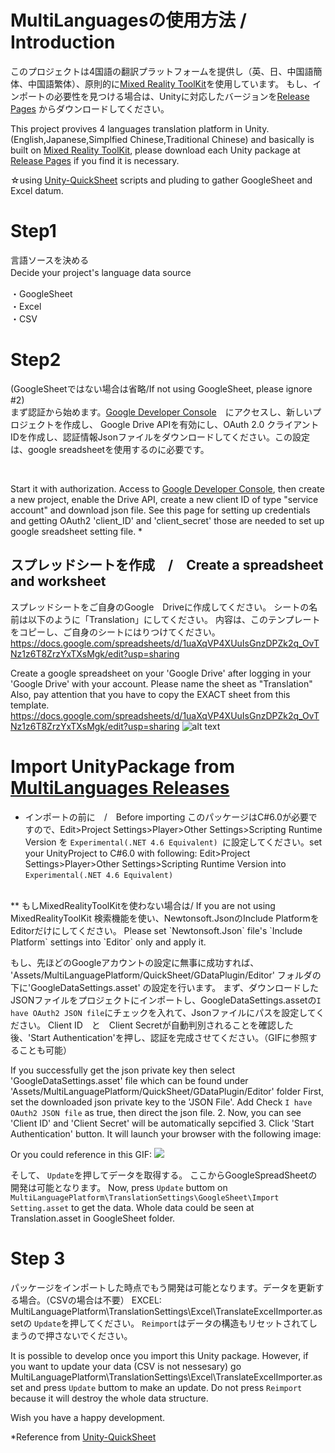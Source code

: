 # MultiLanguagesの使用方法 / Introduction


このプロジェクトは4国語の翻訳プラットフォームを提供し（英、日、中国語簡体、中国語繁体）、原則的に[Mixed Reality ToolKit](https://github.com/adam-p/markdown-here/wiki/Markdown-Cheatsheet)を使用しています。
もし、インポートの必要性を見つける場合は、Unityに対応したバージョンを[Release Pages](https://github.com/Microsoft/MixedRealityToolkit-Unity/releases) からダウンロードしてください。
<br>

This project provives 4 languages translation platform in Unity. (English,Japanese,Simplfied Chinese,Traditional Chinese) and basically is built on [Mixed Reality ToolKit](https://github.com/adam-p/markdown-here/wiki/Markdown-Cheatsheet), please download each Unity package at [Release Pages](https://github.com/Microsoft/MixedRealityToolkit-Unity/releases) if you find it is necessary.

☆using [Unity-QuickSheet](https://github.com/kimsama/Unity-QuickSheet) scripts and pluding to gather GoogleSheet and Excel datum.



# Step1 
言語ソースを決める <br>
Decide your project's language data source　<br>

・GoogleSheet　<br>
・Excel　<br>
・CSV　<br>

# Step2 
(GoogleSheetではない場合は省略/If not using GoogleSheet, please ignore #2)
<br>
まず認証から始めます。[Google Developer Console](https://console.developers.google.com/apis/dashboard?project=test20181110-1541853844271&duration=PT1H)　にアクセスし、新しいプロジェクトを作成し、
Google Drive APIを有効にし、OAuth 2.0 クライアント IDを作成し、認証情報Jsonファイルをダウンロードしてください。この設定は、google sreadsheetを使用するのに必要です。

<br>

Start it with authorization. Access to [Google Developer Console](https://console.developers.google.com/apis/dashboard?project=test20181110-1541853844271&duration=PT1H), then create
a new project, enable the Drive API, create a new client ID of type "service account" and download json file.
See this page for setting up credentials and getting OAuth2 'client_ID' and 'client_secret' those are needed to set up google sreadsheet setting file. *

## スプレッドシートを作成　/　Create a spreadsheet and worksheet
スプレッドシートをご自身のGoogle　Driveに作成してください。
シートの名前は以下のように「Translation」にしてください。
内容は、このテンプレートをコピーし、ご自身のシートにはりつけてください。
https://docs.google.com/spreadsheets/d/1uaXqVP4XUuIsGnzDPZk2q_OvTNz1z6T8ZrzYxTXsMgk/edit?usp=sharing

Create a google spreadsheet on your 'Google Drive' after logging in your 'Google Drive' with your account.
Please name the sheet as "Translation"
Also, pay attention that you have to copy the EXACT sheet from this template.
https://docs.google.com/spreadsheets/d/1uaXqVP4XUuIsGnzDPZk2q_OvTNz1z6T8ZrzYxTXsMgk/edit?usp=sharing
![alt text](https://i.gyazo.com/d76a00b2ed50a9d6c3fa2ff171299f25.png)


# Import UnityPackage from [MultiLanguages Releases](https://github.com/cindychen0204/MultiLanguages/releases)

* インポートの前に　/　Before importing
このパッケージはC#6.0が必要ですので、Edit>Project Settings>Player>Other Settings>Scripting Runtime Version を `Experimental(.NET 4.6 Equivalent) `に設定してください。set your UnityProject to C#6.0 with following: Edit>Project Settings>Player>Other Settings>Scripting Runtime Version into `Experimental(.NET 4.6 Equivalent) `
<br>
** もしMixedRealityToolKitを使わない場合は/ If you are not using MixedRealityToolKit
検索機能を使い、Newtonsoft.JsonのInclude PlatformをEditorだけにしてください。
Please set `Newtonsoft.Json` file's `Include Platform` settings into `Editor` only and apply it.
<br>

もし、先ほどのGoogleアカウントの設定に無事に成功すれば、 'Assets/MultiLanguagePlatform/QuickSheet/GDataPlugin/Editor' フォルダの下に'GoogleDataSettings.asset' の設定を行います。
まず、ダウンロードしたJSONファイルをプロジェクトにインポートし、GoogleDataSettings.assetの`I have OAuth2 JSON file`にチェックを入れて、Jsonファイルにパスを設定してください。
Client ID　と　Client Secretが自動判別されることを確認した後、'Start Authentication'を押し、認証を完成させてください。（GIFに参照することも可能）

If you successfully get the json private key then select 'GoogleDataSettings.asset' file which can be found under 'Assets/MultiLanguagePlatform/QuickSheet/GDataPlugin/Editor' folder
First, set the downloaded json private key to the 'JSON File'. 
Add Check `I have OAuth2 JSON file` as true, then direct the json file.
2. Now, you can see 'Client ID' and 'Client Secret' will be automatically sepcified
3. Click 'Start Authentication' button. It will launch your browser with the following image:

Or you could reference in this GIF:
![](https://i.gyazo.com/24a0d910bf760cc88be11f83ceccea22.gif?_ga=2.165977085.271426080.1545019028-698536499.1488878597)

そして、 `Update`を押してデータを取得する。
ここからGoogleSpreadSheetの開発は可能となります。
Now, press `Update` buttom on `MultiLanguagePlatform\TranslationSettings\GoogleSheet\Import Setting.asset` to get the data.
Whole data could be seen at Translation.asset in GoogleSheet folder.


# Step 3
パッケージをインポートした時点でもう開発は可能となります。データを更新する場合。（CSVの場合は不要）
EXCEL:  MultiLanguagePlatform\TranslationSettings\Excel\TranslateExcelImporter.assetの
`Update`を押してください。
`Reimport`はデータの構造もリセットされてしまうので押さないでください。

It is possible to develop once you import this Unity package.
However, if you want to update your data (CSV is not nessesary)
go MultiLanguagePlatform\TranslationSettings\Excel\TranslateExcelImporter.asset
and press `Update` buttom to make an update.
Do not press `Reimport` because it will destroy the whole data structure.


Wish you have a happy development.

*Reference from [Unity-QuickSheet](https://github.com/kimsama/Unity-QuickSheet)
